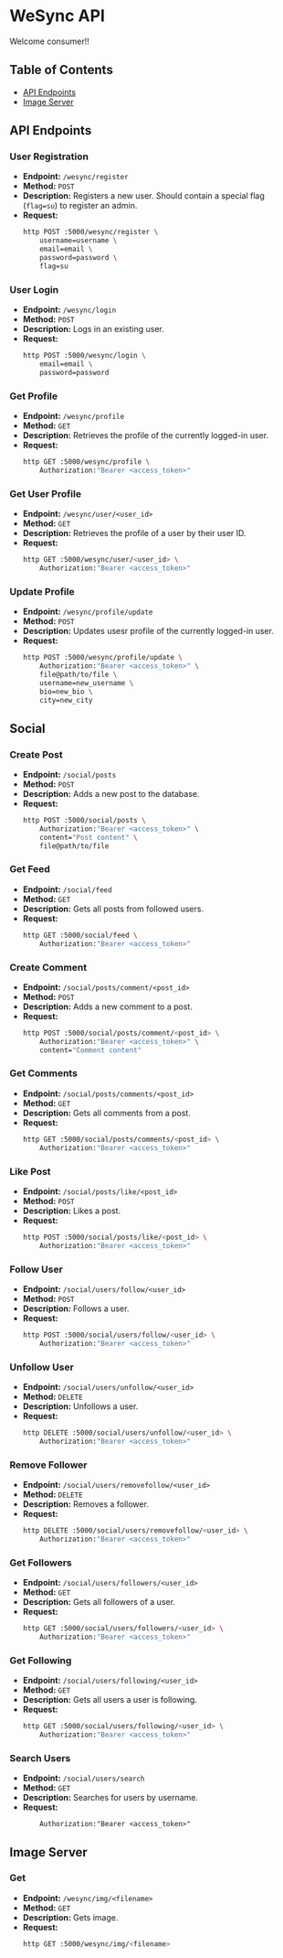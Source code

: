 # WeSync API
Welcome consumer!!

## Table of Contents
- [API Endpoints](#api-endpoints)
- [Image Server](#image-server)

## API Endpoints

### User Registration

- **Endpoint:** `/wesync/register`
- **Method:** `POST`
- **Description:** Registers a new user. Should contain a special flag (`flag=su`) to register an admin.
- **Request:**
    ```sh
    http POST :5000/wesync/register \
        username=username \
        email=email \
        password=password \
        flag=su
    ```

### User Login

- **Endpoint:** `/wesync/login`
- **Method:** `POST`
- **Description:** Logs in an existing user.
- **Request:**
    ```sh
    http POST :5000/wesync/login \
        email=email \
        password=password
    ```

### Get Profile

- **Endpoint:** `/wesync/profile`
- **Method:** `GET`
- **Description:** Retrieves the profile of the currently logged-in user.
- **Request:**
    ```sh
    http GET :5000/wesync/profile \
        Authorization:"Bearer <access_token>"
    ```

### Get User Profile

- **Endpoint:** `/wesync/user/<user_id>`
- **Method:** `GET`
- **Description:** Retrieves the profile of a user by their user ID.
- **Request:**
    ```sh
    http GET :5000/wesync/user/<user_id> \
        Authorization:"Bearer <access_token>"
    ```

### Update Profile

- **Endpoint:** `/wesync/profile/update`
- **Method:** `POST`
- **Description:** Updates usesr profile of the currently logged-in user.
- **Request:**
    ```sh
    http POST :5000/wesync/profile/update \
        Authorization:"Bearer <access_token>" \
        file@path/to/file \
        username=new_username \
        bio=new_bio \
        city=new_city
    ```

## Social

### Create Post

- **Endpoint:** `/social/posts`
- **Method:** `POST`
- **Description:** Adds a new post to the database.
- **Request:**
    ```sh
    http POST :5000/social/posts \
        Authorization:"Bearer <access_token>" \
        content="Post content" \
        file@path/to/file
    ```

### Get Feed

- **Endpoint:** `/social/feed`
- **Method:** `GET`
- **Description:** Gets all posts from followed users.
- **Request:**
    ```sh
    http GET :5000/social/feed \
        Authorization:"Bearer <access_token>"
    ```

### Create Comment

- **Endpoint:** `/social/posts/comment/<post_id>`
- **Method:** `POST`
- **Description:** Adds a new comment to a post.
- **Request:**
    ```sh
    http POST :5000/social/posts/comment/<post_id> \
        Authorization:"Bearer <access_token>" \
        content="Comment content"
    ```

### Get Comments

- **Endpoint:** `/social/posts/comments/<post_id>`
- **Method:** `GET`
- **Description:** Gets all comments from a post.
- **Request:**
    ```sh
    http GET :5000/social/posts/comments/<post_id> \
        Authorization:"Bearer <access_token>"
    ```

### Like Post

- **Endpoint:** `/social/posts/like/<post_id>`
- **Method:** `POST`
- **Description:** Likes a post.
- **Request:**
    ```sh
    http POST :5000/social/posts/like/<post_id> \
        Authorization:"Bearer <access_token>"
    ```

### Follow User

- **Endpoint:** `/social/users/follow/<user_id>`
- **Method:** `POST`
- **Description:** Follows a user.
- **Request:**
    ```sh
    http POST :5000/social/users/follow/<user_id> \
        Authorization:"Bearer <access_token>"
    ```

### Unfollow User

- **Endpoint:** `/social/users/unfollow/<user_id>`
- **Method:** `DELETE`
- **Description:** Unfollows a user.
- **Request:**
    ```sh
    http DELETE :5000/social/users/unfollow/<user_id> \
        Authorization:"Bearer <access_token>"
    ```

### Remove Follower

- **Endpoint:** `/social/users/removefollow/<user_id>`
- **Method:** `DELETE`
- **Description:** Removes a follower.
- **Request:**
    ```sh
    http DELETE :5000/social/users/removefollow/<user_id> \
        Authorization:"Bearer <access_token>"
    ```

### Get Followers

- **Endpoint:** `/social/users/followers/<user_id>`
- **Method:** `GET`
- **Description:** Gets all followers of a user.
- **Request:**
    ```sh
    http GET :5000/social/users/followers/<user_id> \
        Authorization:"Bearer <access_token>"
    ```

### Get Following

- **Endpoint:** `/social/users/following/<user_id>`
- **Method:** `GET`
- **Description:** Gets all users a user is following.
- **Request:**
    ```sh
    http GET :5000/social/users/following/<user_id> \
        Authorization:"Bearer <access_token>"
    ```

### Search Users

- **Endpoint:** `/social/users/search`
- **Method:** `GET`
- **Description:** Searches for users by username.
- **Request:**
    ```shhttp GET :5000/users/search?query=<username> \
        Authorization:"Bearer <access_token>"
    
    ```

## Image Server
### Get
- **Endpoint:** `/wesync/img/<filename>`
- **Method:** `GET`
- **Description:** Gets image.
- **Request:**
    ```sh
    http GET :5000/wesync/img/<filename> 
    ```




